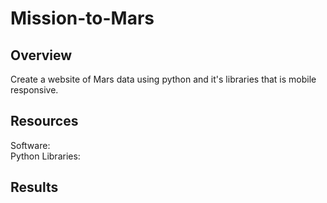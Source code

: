# Mission-to-Mars
## Overview
Create a website of Mars data using python and it's libraries that is mobile responsive. 

## Resources
Software:  
Python Libraries:  

## Results
